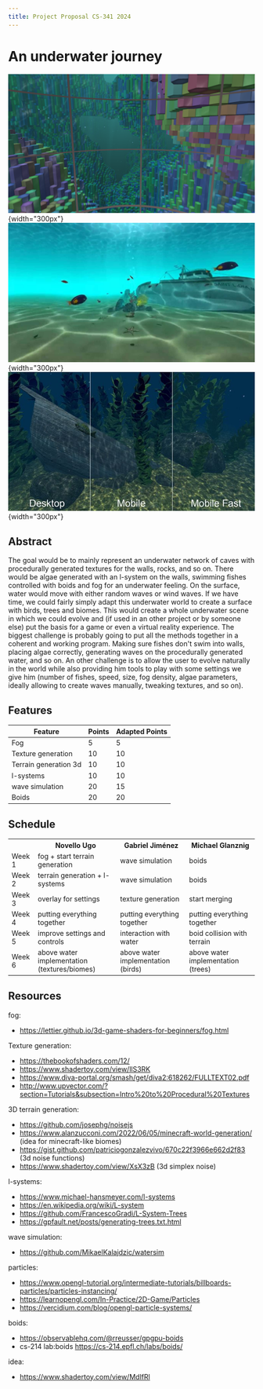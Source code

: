 ```yaml
---
title: Project Proposal CS-341 2024
---
```


# An underwater journey

![an idea of the caves system](images/underwater_cave_demo.png){width="300px"}
![potential texture added for underwater effects (when not in shadows)](images/underwater_texture.png){width="300px"}
![potential algae](images/algae.jpg){width="300px"}

## Abstract

The goal would be to mainly represent an underwater network of caves with procedurally generated textures for the walls, rocks, and so on. There would be algae generated with an l-system on the walls, swimming fishes controlled with boids and fog for an underwater feeling. On the surface, water would move with either random waves or wind waves. If we have time, we could fairly simply adapt this underwater world to create a surface with birds, trees and biomes.
This would create a whole underwater scene in which we could evolve and (if used in an other project or by someone else) put the basis for a game or even a virtual reality experience.
The biggest challenge is probably going to put all the methods together in a coherent and working program. Making sure fishes don't swim into walls, placing algae correctly, generating waves on the procedurally generated water, and so on. An other challenge is to allow the user to evolve naturally in the world while also providing him tools to play with some settings we give him (number of fishes, speed, size, fog density, algae parameters, ideally allowing to create waves manually, tweaking textures, and so on).


## Features

| Feature               | Points       | Adapted Points |
|-----------------------|--------------|----------------|
| Fog                   | 5            | 5              |
| Texture generation    | 10           | 10             |
| Terrain generation 3d | 10           | 10             |
| l-systems             | 10           | 10             |
| wave simulation       | 20           | 15             |
| Boids                 | 20           | 20             |


## Schedule


<table>
	<tr>
		<th></th>
		<th>Novello Ugo</th>
		<th>Gabriel Jiménez</th>
		<th>Michael Glanznig</th>
	</tr>
	<tr>
		<td>Week 1</td>
		<td>fog + start terrain generation</td>
		<td>wave simulation</td>
		<td>boids</td>
	</tr>
	<tr>
		<td>Week 2</td>
		<td>terrain generation + l-systems</td>
		<td>wave simulation</td>
		<td>boids</td>
	</tr>
	<tr>
		<td>Week 3</td>
		<td>overlay for settings</td>
		<td>texture generation</td>
		<td>start merging</td>
	</tr>
	<tr>
		<td>Week 4</td>
		<td>putting everything together</td>
		<td>putting everything together</td>
		<td>putting everything together</td>
	</tr>
	<tr>
		<td>Week 5</td>
		<td>improve settings and controls</td>
		<td>interaction with water</td>
		<td>boid collision with terrain</td>
	</tr>
	<tr>
		<td>Week 6</td>
		<td>above water implementation (textures/biomes)</td>
		<td>above water implementation (birds)</td>
		<td>above water implementation (trees)</td>
	</tr>
</table>


## Resources

fog: 

- https://lettier.github.io/3d-game-shaders-for-beginners/fog.html

Texture generation:

- https://thebookofshaders.com/12/
- https://www.shadertoy.com/view/llS3RK
- https://www.diva-portal.org/smash/get/diva2:618262/FULLTEXT02.pdf
- http://www.upvector.com/?section=Tutorials&subsection=Intro%20to%20Procedural%20Textures

3D terrain generation:

- https://github.com/josephg/noisejs
- https://www.alanzucconi.com/2022/06/05/minecraft-world-generation/ (idea for minecraft-like biomes)
- https://gist.github.com/patriciogonzalezvivo/670c22f3966e662d2f83 (3d noise functions)
- https://www.shadertoy.com/view/XsX3zB (3d simplex noise)

l-systems:

- https://www.michael-hansmeyer.com/l-systems
- https://en.wikipedia.org/wiki/L-system
- https://github.com/FrancescoGradi/L-System-Trees
- https://gpfault.net/posts/generating-trees.txt.html

wave simulation:

- https://github.com/MikaelKalajdzic/watersim

particles:

- https://www.opengl-tutorial.org/intermediate-tutorials/billboards-particles/particles-instancing/
- https://learnopengl.com/In-Practice/2D-Game/Particles
- https://vercidium.com/blog/opengl-particle-systems/

boids:

- https://observablehq.com/@rreusser/gpgpu-boids
- cs-214 lab:boids https://cs-214.epfl.ch/labs/boids/

idea:

- https://www.shadertoy.com/view/MdlfRl
